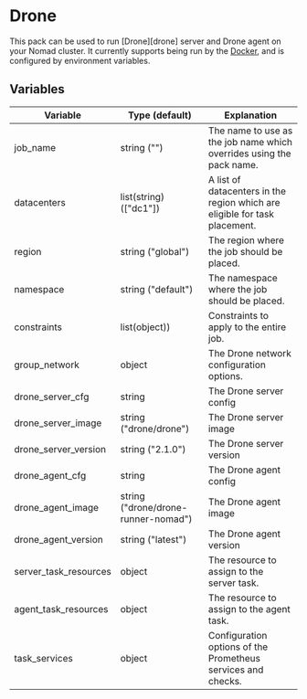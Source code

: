# Drone

This pack can be used to run [Drone][drone] server and Drone agent on your Nomad cluster. It currently supports being run by the [Docker][docker_driver], and is configured by environment variables.

## Variables

| Variable              | Type (default)                      | Explanation                                                                |
|-----------------------|-------------------------------------|----------------------------------------------------------------------------|
| job_name              | string ("")                         | The name to use as the job name which overrides using the pack name.       |
| datacenters           | list(string) (["dc1"])              | A list of datacenters in the region which are eligible for task placement. |
| region                | string ("global")                   | The region where the job should be placed.                                 |
| namespace             | string ("default")                  | The namespace where the job should be placed.                              |
| constraints           | list(object))                       | Constraints to apply to the entire job.                                    |
| group_network         | object                              | The Drone network configuration options.                                   |
| drone_server_cfg      | string                              | The Drone server config                                                    |
| drone_server_image    | string ("drone/drone")              | The Drone server image                                                     |
| drone_server_version  | string ("2.1.0")                    | The Drone server version                                                   |
| drone_agent_cfg       | string                              | The Drone agent config                                                     |
| drone_agent_image     | string ("drone/drone-runner-nomad") | The Drone agent image                                                      |
| drone_agent_version   | string ("latest")                   | The Drone agent version                                                    |
| server_task_resources | object                              | The resource to assign to the server task.                                 |
| agent_task_resources  | object                              | The resource to assign to the agent task.                                  |
| task_services         | object                              | Configuration options of the Prometheus services and checks.               |

[docker_driver]: (https://www.nomadproject.io/docs/drivers/docker)

